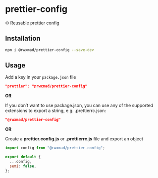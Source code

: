 # prettier-config

⚙️ Reusable prettier config

## Installation

```bash
npm i @rwxmad/prettier-config --save-dev
```

## Usage

Add a key in your `package.json` file

```json
"prettier": "@rwxmad/prettier-config"
```

**OR**

If you don’t want to use package.json, you can use any of the supported extensions to export a string, e.g. .prettierrc.json:

```json
"@rwxmad/prettier-config"
```

**OR**

Create a **prettier.config.js** or **.prettierrc.js** file and export an object

```js
import config from "@rwxmad/prettier-config";

export default {
  ...config,
  semi: false,
};
```
